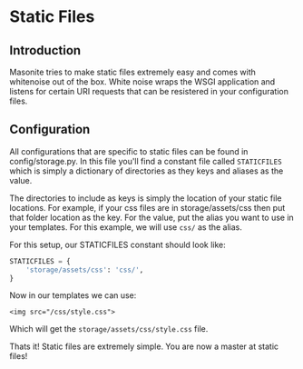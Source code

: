 # Static Files

## Introduction

Masonite tries to make static files extremely easy and comes with whitenoise out of the box. White noise wraps the WSGI application and listens for certain URI requests that can be resistered in your configuration files.

## Configuration

All configurations that are specific to static files can be found in config/storage.py. In this file you'll find a constant file called `STATICFILES` which is simply a dictionary of directories as they keys and aliases as the value.

The directories to include as keys is simply the location of your static file locations. For example, if your css files are in storage/assets/css then put that folder location as the key. For the value, put the alias you want to use in your templates. For this example, we will use `css/` as the alias.

For this setup, our STATICFILES constant should look like:

```python
STATICFILES = {
    'storage/assets/css': 'css/',
}
```

Now in our templates we can use:

```markup
<img src="/css/style.css">
```

Which will get the `storage/assets/css/style.css` file.

Thats it! Static files are extremely simple. You are now a master at static files!

